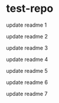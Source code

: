 # test-repo

update readme 1

update readme 2

update readme 3

update readme 4

update readme 5

update readme 6

update readme 7
